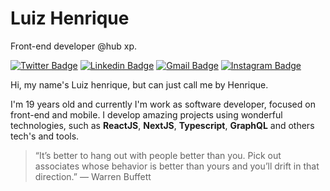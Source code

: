 # Luiz Henrique
Front-end developer @hub xp.


[![Twitter Badge](https://img.shields.io/badge/Twitter-1DA1F2?style=for-the-badge&logo=twitter&logoColor=white)](https://twitter.com/lui7henrique)
[![Linkedin Badge](https://img.shields.io/badge/LinkedIn-0077B5?style=for-the-badge&logo=linkedin&logoColor=white)](https://www.linkedin.com/in/luiz-henrique7/)
[![Gmail Badge](https://img.shields.io/badge/Gmail-D14836?style=for-the-badge&logo=gmail&logoColor=white)](mailto:7henrique18@gmail.com)
[![Instagram Badge](https://img.shields.io/badge/Instagram-E4405F?style=for-the-badge&logo=instagram&logoColor=white)](https://www.instagram.com/lui7henrique/)


Hi, my name's Luiz henrique, but can just call me by Henrique. 

I'm 19 years old and currently I'm work as software developer, focused on front-end and mobile. I develop amazing projects using wonderful technologies, such as **ReactJS**, **NextJS**, **Typescript**, **GraphQL** and others tech's and tools. 


> “It’s better to hang out with people better than you. Pick out associates whose behavior is better than yours and you’ll drift in that direction.”
― Warren Buffett
